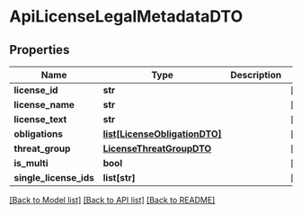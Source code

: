 # ApiLicenseLegalMetadataDTO

## Properties
Name | Type | Description | Notes
------------ | ------------- | ------------- | -------------
**license_id** | **str** |  | [optional] 
**license_name** | **str** |  | [optional] 
**license_text** | **str** |  | [optional] 
**obligations** | [**list[LicenseObligationDTO]**](LicenseObligationDTO.md) |  | [optional] 
**threat_group** | [**LicenseThreatGroupDTO**](LicenseThreatGroupDTO.md) |  | [optional] 
**is_multi** | **bool** |  | [optional] 
**single_license_ids** | **list[str]** |  | [optional] 

[[Back to Model list]](../README.md#documentation-for-models) [[Back to API list]](../README.md#documentation-for-api-endpoints) [[Back to README]](../README.md)

